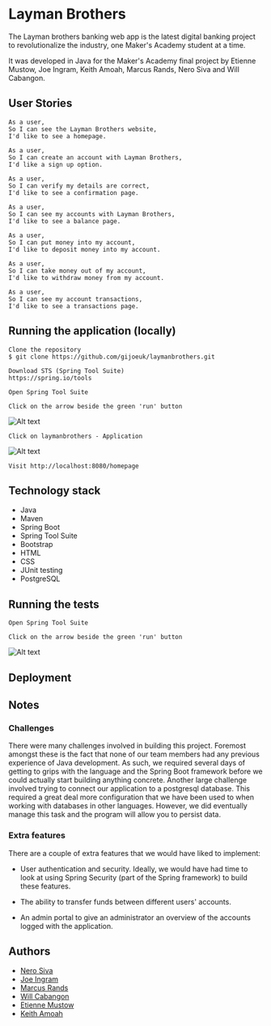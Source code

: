 # Layman Brothers

The Layman brothers banking web app is the latest digital banking project to revolutionalize the industry, one Maker's Academy student at a time.

It was developed in Java for the Maker's Academy final project by Etienne Mustow, Joe Ingram, Keith Amoah, Marcus Rands, Nero Siva and Will Cabangon.

## User Stories
```
As a user,
So I can see the Layman Brothers website,
I'd like to see a homepage.
```

```
As a user,
So I can create an account with Layman Brothers,
I'd like a sign up option.
```

```
As a user,
So I can verify my details are correct,
I'd like to see a confirmation page.
```

```
As a user,
So I can see my accounts with Layman Brothers,
I'd like to see a balance page.
```

```
As a user,
So I can put money into my account,
I'd like to deposit money into my account.
```

```
As a user,
So I can take money out of my account,
I'd like to withdraw money from my account.
```

```
As a user,
So I can see my account transactions,
I'd like to see a transactions page.
```

## Running the application (locally)
```
Clone the repository
$ git clone https://github.com/gijoeuk/laymanbrothers.git
```

```
Download STS (Spring Tool Suite)
https://spring.io/tools
```

```
Open Spring Tool Suite
```

```
Click on the arrow beside the green 'run' button
```

![Alt text](/images/Button.png)

```
Click on laymanbrothers - Application
```

![Alt text](/images/Button2.png)

```
Visit http://localhost:8080/homepage
```

## Technology stack

- Java
- Maven
- Spring Boot
- Spring Tool Suite
- Bootstrap
- HTML
- CSS
- JUnit testing
- PostgreSQL


## Running the tests
```
Open Spring Tool Suite
```

```
Click on the arrow beside the green 'run' button
```


![Alt text](/images/Button3.png)

## Deployment

## Notes

### Challenges

There were many challenges involved in building this project. Foremost amongst these is the fact that none of our team members had any previous experience of Java development. As such, we required several days of getting to grips with the language and the Spring Boot framework before we could actually start building anything concrete. Another large challenge involved trying to connect our application to a postgresql database. This required a great deal more configuration that we have been used to when working with databases in other languages. However, we did eventually manage this task and the program will allow you to persist data.

### Extra features

  There are a couple of extra features that we would have liked to implement:
  
  - User authentication and security. Ideally, we would have had time to look at using Spring Security (part of the Spring framework) to build these features.
  
  - The ability to transfer funds between different users' accounts.
  
  - An admin portal to give an administrator an overview of the accounts logged with the application.




## Authors

* [Nero Siva](https://github.com/neroshan12)
* [Joe Ingram](https://github.com/gijoeuk)
* [Marcus Rands](https://github.com/Marcus-UK)
* [Will Cabangon](https://github.com/wmcabangon)
* [Etienne Mustow](https://github.com/etiennemustow)
* [Keith Amoah](https://github.com/KKOA)
